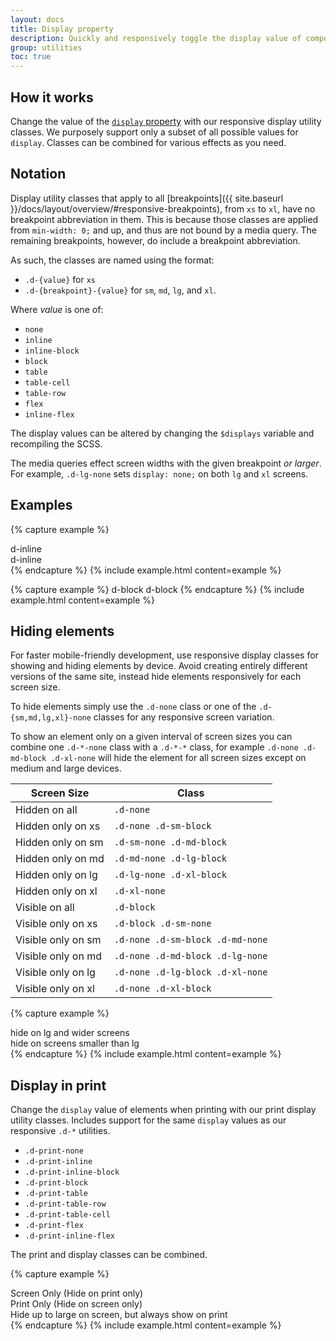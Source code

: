 ```yaml
---
layout: docs
title: Display property
description: Quickly and responsively toggle the display value of components and more with our display utilities. Includes support for some of the more common values, as well as some extras for controlling display when printing.
group: utilities
toc: true
---
```


## How it works

Change the value of the [`display` property](https://developer.mozilla.org/en-US/docs/Web/CSS/display) with our responsive display utility classes. We purposely support only a subset of all possible values for `display`. Classes can be combined for various effects as you need.

## Notation

Display utility classes that apply to all [breakpoints]({{ site.baseurl }}/docs/layout/overview/#responsive-breakpoints), from `xs` to `xl`, have no breakpoint abbreviation in them. This is because those classes are applied from `min-width: 0;` and up, and thus are not bound by a media query. The remaining breakpoints, however, do include a breakpoint abbreviation.

As such, the classes are named using the format:

* `.d-{value}` for `xs`
* `.d-{breakpoint}-{value}` for `sm`, `md`, `lg`, and `xl`.

Where *value* is one of:

* `none`
* `inline`
* `inline-block`
* `block`
* `table`
* `table-cell`
* `table-row`
* `flex`
* `inline-flex`

The display values can be altered by changing the `$displays` variable and recompiling the SCSS.

The media queries effect screen widths with the given breakpoint *or larger*. For example, `.d-lg-none` sets `display: none;` on both `lg` and `xl` screens.

## Examples

{% capture example %}
<div class="d-inline p-2 bg-primary text-white">d-inline</div>
<div class="d-inline p-2 bg-dark text-white">d-inline</div>
{% endcapture %}
{% include example.html content=example %}

{% capture example %}
<span class="d-block p-2 bg-primary text-white">d-block</span>
<span class="d-block p-2 bg-dark text-white">d-block</span>
{% endcapture %}
{% include example.html content=example %}

## Hiding elements

For faster mobile-friendly development, use responsive display classes for showing and hiding elements by device. Avoid creating entirely different versions of the same site, instead hide elements responsively for each screen size.

To hide elements simply use the `.d-none` class or one of the `.d-{sm,md,lg,xl}-none` classes for any responsive screen variation.

To show an element only on a given interval of screen sizes you can combine one `.d-*-none` class with a `.d-*-*` class, for example `.d-none .d-md-block .d-xl-none` will hide the element for all screen sizes except on medium and large devices.

| Screen Size        | Class |
| ---                | --- |
| Hidden on all      | `.d-none` |
| Hidden only on xs  | `.d-none .d-sm-block` |
| Hidden only on sm  | `.d-sm-none .d-md-block` |
| Hidden only on md  | `.d-md-none .d-lg-block` |
| Hidden only on lg  | `.d-lg-none .d-xl-block` |
| Hidden only on xl  | `.d-xl-none` |
| Visible on all     | `.d-block` |
| Visible only on xs | `.d-block .d-sm-none` |
| Visible only on sm | `.d-none .d-sm-block .d-md-none` |
| Visible only on md | `.d-none .d-md-block .d-lg-none` |
| Visible only on lg | `.d-none .d-lg-block .d-xl-none` |
| Visible only on xl | `.d-none .d-xl-block` |

{% capture example %}
<div class="d-lg-none">hide on lg and wider screens</div>
<div class="d-none d-lg-block">hide on screens smaller than lg</div>
{% endcapture %}
{% include example.html content=example %}

## Display in print

Change the `display` value of elements when printing with our print display utility classes. Includes support for the same `display` values as our responsive `.d-*` utilities.

- `.d-print-none`
- `.d-print-inline`
- `.d-print-inline-block`
- `.d-print-block`
- `.d-print-table`
- `.d-print-table-row`
- `.d-print-table-cell`
- `.d-print-flex`
- `.d-print-inline-flex`

The print and display classes can be combined.

{% capture example %}
<div class="d-print-none">Screen Only (Hide on print only)</div>
<div class="d-none d-print-block">Print Only (Hide on screen only)</div>
<div class="d-none d-lg-block d-print-block">Hide up to large on screen, but always show on print</div>
{% endcapture %}
{% include example.html content=example %}

